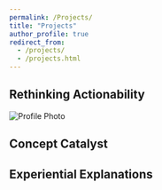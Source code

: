 ```yaml
---
permalink: /Projects/
title: "Projects"
author_profile: true
redirect_from: 
  - /projects/
  - /projects.html
---
```


## Rethinking Actionability
![Profile Photo](/images/mansi_profile.png)

## Concept Catalyst

## Experiential Explanations


